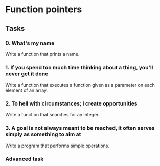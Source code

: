 # Function pointers

## Tasks

### 0. What's my name
Write a function that prints a name.

### 1. If you spend too much time thinking about a thing, you'll never get it done
Write a function that executes a function given as a parameter on each element
of an array.

### 2. To hell with circumstances; I create opportunities
Write a function that searches for an integer.

### 3. A goal is not always meant to be reached, it often serves simply as something to aim at
Write a program that performs simple operations.

### Advanced task